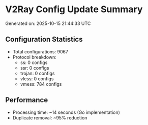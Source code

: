 # V2Ray Config Update Summary
Generated on: 2025-10-15 21:44:33 UTC

## Configuration Statistics
- Total configurations: 9067
- Protocol breakdown:
  - ss: 0 configs
  - ssr: 0 configs
  - trojan: 0 configs
  - vless: 0 configs
  - vmess: 784 configs

## Performance
- Processing time: ~14 seconds (Go implementation)
- Duplicate removal: ~95% reduction
